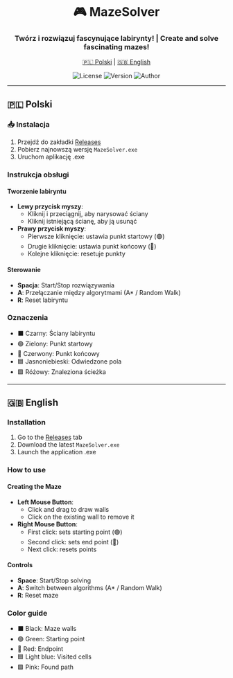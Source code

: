 <div align="center">

# 🎮 MazeSolver

### Twórz i rozwiązuj fascynujące labirynty! | Create and solve fascinating mazes!

[🇵🇱 Polski](#-polski) | [🇬🇧 English](#-english)

![License](https://img.shields.io/badge/license-Modified_MIT-blue.svg)
![Version](https://img.shields.io/badge/version-0.6.9-green.svg)
![Author](https://img.shields.io/badge/author-philornot-purple.svg)

</div>

---

## 🇵🇱 Polski

### 📥 Instalacja

1. Przejdź do zakładki [Releases](https://github.com/philornot/mazesolver/releases/latest)
2. Pobierz najnowszą wersję `MazeSolver.exe`
3. Uruchom aplikację .exe

### Instrukcja obsługi

#### Tworzenie labiryntu
- **Lewy przycisk myszy**: 
  - Kliknij i przeciągnij, aby narysować ściany
  - Kliknij istniejącą ścianę, aby ją usunąć
- **Prawy przycisk myszy**:
  - Pierwsze kliknięcie: ustawia punkt startowy (🟢)
  - Drugie kliknięcie: ustawia punkt końcowy (🔴)
  - Kolejne kliknięcie: resetuje punkty

#### Sterowanie
- **Spacja**: Start/Stop rozwiązywania
- **A**: Przełączanie między algorytmami (A* / Random Walk)
- **R**: Reset labiryntu

### Oznaczenia
- ⬛ Czarny: Ściany labiryntu
- 🟢 Zielony: Punkt startowy
- 🔴 Czerwony: Punkt końcowy
- 🟦 Jasnoniebieski: Odwiedzone pola
- 🟪 Różowy: Znaleziona ścieżka

---

## 🇬🇧 English

### Installation

1. Go to the [Releases](https://github.com/philornot/mazesolver/releases/latest) tab
2. Download the latest `MazeSolver.exe`
3. Launch the application .exe

### How to use

#### Creating the Maze
- **Left Mouse Button**: 
  - Click and drag to draw walls
  - Click on the existing wall to remove it
- **Right Mouse Button**:
  - First click: sets starting point (🟢)
  - Second click: sets end point (🔴)
  - Next click: resets points

#### Controls
- **Space**: Start/Stop solving
- **A**: Switch between algorithms (A* / Random Walk)
- **R**: Reset maze

### Color guide
- ⬛ Black: Maze walls
- 🟢 Green: Starting point
- 🔴 Red: Endpoint
- 🟦 Light blue: Visited cells
- 🟪 Pink: Found path
